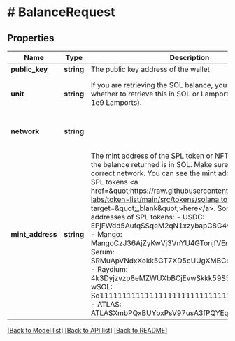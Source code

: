 # # BalanceRequest

## Properties

Name | Type | Description | Notes
------------ | ------------- | ------------- | -------------
**public_key** | **string** | The public key address of the wallet |
**unit** | **string** | If you are retrieving the SOL balance, you can select whether to retrieve this in SOL or Lamport units (1 SOL &#x3D; 1e9 Lamports). | [optional] [default to 'lamport']
**network** | **string** |  | [optional] [default to 'devnet']
**mint_address** | **string** | The mint address of the SPL token or NFT. If not provided, the balance returned is in SOL. Make sure to use the correct network.  You can see the mint addresses of popular SPL tokens &lt;a href&#x3D;\&quot;https://raw.githubusercontent.com/solana-labs/token-list/main/src/tokens/solana.tokenlist.json\&quot; target&#x3D;\&quot;_blank\&quot;&gt;here&lt;/a&gt;.  Some example mint addresses of SPL tokens: - USDC: EPjFWdd5AufqSSqeM2qN1xzybapC8G4wEGGkZwyTDt1v - Mango: MangoCzJ36AjZyKwVj3VnYU4GTonjfVEnJmvvWaxLac - Serum: SRMuApVNdxXokk5GT7XD5cUUgXMBCoAz2LHeuAoKWRt - Raydium: 4k3Dyjzvzp8eMZWUXbBCjEvwSkkk59S5iCNLY3QrkX6R - wSOL: So11111111111111111111111111111111111111112 - ATLAS: ATLASXmbPQxBUYbxPsV97usA3fPQYEqzQBUHgiFCUsXx | [optional] [default to 'null']

[[Back to Model list]](../../README.md#models) [[Back to API list]](../../README.md#endpoints) [[Back to README]](../../README.md)
